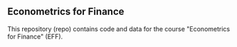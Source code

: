 ## Econometrics for Finance
This repository (repo) contains code and data for the course "Econometrics for Finance" (EFF).
